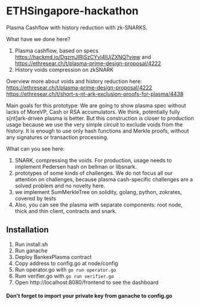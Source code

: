 # ETHSingapore-hackathon

Plasma Cashflow with history reduction with zk-SNARKS.

What have we done here?
1. Plasma cashflow, based on specs https://hackmd.io/DgzmJIRjSzCYvl4lUjZXNQ?view and https://ethresear.ch/t/plasma-prime-design-proposal/4222
2. History voids compression on zkSNARK 

Overview more about voids and history reduction here:
https://ethresear.ch/t/plasma-prime-design-proposal/4222
https://ethresear.ch/t/short-s-nt-ark-exclusion-proofs-for-plasma/4438

Main goals for this prototype:
We are going to show plasma spec without lacks of MoreVP, Cash or RSA accumulators.
We think, potentially fully s[nt]ark-driven plasma is better. But this construction is closer to production usage because we use the very simple circuit to exclude voids from the history. It is enough to use only hash functions and Merkle proofs, without any signatures or transaction processing. 



What can you see here:
1. SNARK, compressing the voids. For production, usage needs to implement Pedersen hash on bellman or libsnark.
2. prototypes of some kinds of challenges. We do not focus all our attention on challenges, because plasma cash-specific challenges are a solved problem and no novelty here.
3. we implement SumMerkleTree on solidity, golang, python, zokrates, covered by tests
4. Also, you can see the plasma with separate components: root node, thick and thin client, contracts and snark.

## Installation

1. Run install.sh
2. Run ganache
3. Deploy BankexPlasma contract
4. Copy address to config.go at node/config
5. Run operator.go with `go run operator.go`
6. Rum verifier.go with `go run verifier.go`
7. Open http://localhost:8080/frontend to see the dashboard

#### Don't forget to import your private key from ganache to config.go


